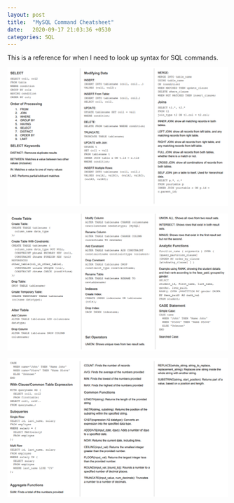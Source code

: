 ```yaml
---
layout: post
title:  "MySQL Command Cheatsheet"
date:   2020-09-17 21:03:36 +0530
categories: SQL
---
```


This is a reference for when I need to look up syntax for SQL commands.

![SQL-1](https://raw.githubusercontent.com/jassiharsh/jassiharsh.github.io/master/imgs/SQL-1.png)

![SQL-2](https://raw.githubusercontent.com/jassiharsh/jassiharsh.github.io/master/imgs/SQL-2.png)

![SQL-3](https://raw.githubusercontent.com/jassiharsh/jassiharsh.github.io/master/imgs/SQL-3.png)